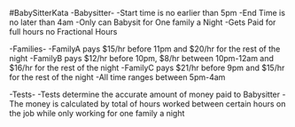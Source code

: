 #BabySitterKata
-Babysitter- -Start time is no earlier than 5pm -End Time is no later than 4am -Only can Babysit for One family a Night -Gets Paid for full hours no Fractional Hours

-Families- -FamilyA pays $15/hr before 11pm and $20/hr for the rest of the night -FamilyB pays $12/hr before 10pm, $8/hr between 10pm-12am and $16/hr for the rest of the night -FamilyC pays $21/hr before 9pm and $15/hr for the rest of the night -All time ranges between 5pm-4am

-Tests- -Tests determine the accurate amount of money paid to Babysitter -The money is calculated by total of hours worked between certain hours on the job while only working for one family a night